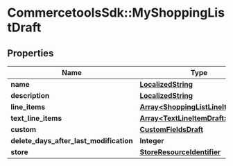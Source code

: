 # CommercetoolsSdk::MyShoppingListDraft

## Properties
Name | Type | Description | Notes
------------ | ------------- | ------------- | -------------
**name** | [**LocalizedString**](LocalizedString.md) |  | [optional] 
**description** | [**LocalizedString**](LocalizedString.md) |  | [optional] 
**line_items** | [**Array&lt;ShoppingListLineItemDraft&gt;**](ShoppingListLineItemDraft.md) |  | [optional] 
**text_line_items** | [**Array&lt;TextLineItemDraft&gt;**](TextLineItemDraft.md) |  | [optional] 
**custom** | [**CustomFieldsDraft**](CustomFieldsDraft.md) |  | [optional] 
**delete_days_after_last_modification** | **Integer** |  | [optional] 
**store** | [**StoreResourceIdentifier**](StoreResourceIdentifier.md) |  | [optional] 

